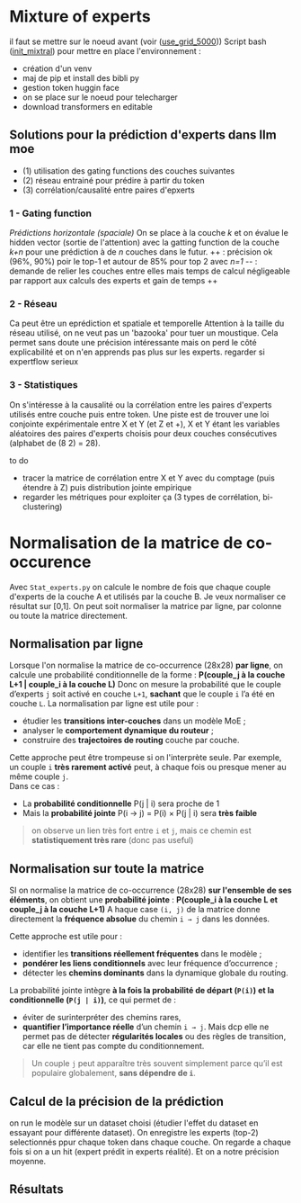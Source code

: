 # Mixture of experts 
il faut se mettre sur le noeud avant (voir ([use_grid_5000](./use_grid_5000.md)))
Script bash ([init_mixtral](./pilou_git/init_mixtral_node.sh)) pour mettre en place l'environnement :
- création d'un venv
- maj de pip et install des bibli py
- gestion token huggin face 
- on se place sur le noeud pour telecharger
- download transformers en editable 


## Solutions pour la prédiction d'experts dans llm moe  
- (1) utilisation des gating functions des couches suivantes
- (2) réseau entrainé pour prédire à partir du token
- (3) corrélation/causalité entre paires d'epxerts

### 1 - Gating function
_Prédictions horizontale (spaciale)_
On se place à la couche _k_ et on évalue le hidden vector (sortie de l'attention) avec la gatting function de la couche _k+n_ pour une prédiction à de _n_ couches dans le futur.
++ : précision ok (96%, 90%) poir le top-1 et autour de 85% pour top 2 avec _n=1_ 
-- : demande de relier les couches entre elles mais temps de calcul négligeable par rapport aux calculs des experts et gain de temps ++

### 2 - Réseau 
Ca peut être un eprédiction et spatiale et temporelle 
Attention à la taille du réseau utilisé, on ne veut pas un 'bazooka' pour tuer un moustique. Cela permet sans doute une précision intéressante mais on perd le côté explicabilité et on n'en apprends 
pas plus sur les experts. regarder si expertflow serieux

### 3 - Statistiques
On s'intéresse à la causalité ou la corrélation entre les paires d'experts utilisés entre couche puis entre token. Une piste est de trouver une loi conjointe expérimentale entre X et Y (et Z et +), X et Y 
étant les variables aléatoires des paires d'experts choisis pour deux couches consécutives (alphabet de (8 2) = 28).

to do 
- tracer la matrice de corrélation entre X et Y avec du comptage (puis étendre à Z) puis distribution jointe empirique 
- regarder les métriques pour exploiter ça (3 types de corrélation, bi-clustering)

# Normalisation de la matrice de co-occurence
Avec `Stat_experts.py` on calcule le nombre de fois que chaque couple d'experts de la couche A et utilisés par la couche B. Je veux normaliser ce résultat sur [0,1]. On peut soit normaliser la matrice par ligne, par colonne ou toute la matrice directement. 

## Normalisation par ligne
Lorsque l'on normalise la matrice de co-occurrence (28x28) **par ligne**, on calcule une probabilité conditionnelle de la forme :
**P(couple_j à la couche L+1 | couple_i à la couche L)**
Donc on mesure la probabilité que le couple d’experts `j` soit activé en couche `L+1`, **sachant** que le couple `i` l’a été en couche `L`.
La normalisation par ligne est utile pour :
- étudier les **transitions inter-couches** dans un modèle MoE ;
- analyser le **comportement dynamique du routeur** ;
- construire des **trajectoires de routing** couche par couche.

Cette approche peut être trompeuse si on l'interprète seule.
Par exemple, un couple `i` **très rarement activé** peut, à chaque fois ou presque mener au même couple `j`.  
Dans ce cas :
- La **probabilité conditionnelle** P(j | i) sera proche de 1
- Mais la **probabilité jointe** P(i → j) = P(i) × P(j | i) sera **très faible**

> on observe un lien très fort entre `i` et `j`, mais ce chemin est **statistiquement très rare** (donc pas useful)

## Normalisation sur toute la matrice
SI on normalise la matrice de co-occurrence (28x28) **sur l'ensemble de ses éléments**, on obtient une **probabilité jointe** :
**P(couple_i à la couche L et couple_j à la couche L+1)**
A haque case `(i, j)` de la matrice donne directement la **fréquence absolue** du chemin `i → j` dans les données.

Cette approche est utile pour :
- identifier les **transitions réellement fréquentes** dans le modèle ;
- **pondérer les liens conditionnels** avec leur fréquence d’occurrence ;
- détecter les **chemins dominants** dans la dynamique globale du routing.

La probabilité jointe intègre **à la fois la probabilité de départ (`P(i)`) et la conditionnelle (`P(j | i)`)**, ce qui permet de :
- éviter de surinterpréter des chemins rares,
- **quantifier l’importance réelle** d’un chemin `i → j`.
Mais dcp elle ne permet pas de détecter **régularités locales** ou des règles de transition, car elle ne tient pas compte du conditionnement.  

> Un couple `j` peut apparaître très souvent simplement parce qu’il est populaire globalement, **sans dépendre de `i`**.





## Calcul de la précision de la prédiction 
on run le modèle sur un dataset choisi (étudier l'effet du dataset en essayant pour différente dataset). On enregistre les experts (top-2) selectionnés ppur chaque token dans chaque couche.
On regarde a chaque fois si on a un hit (expert prédit in experts réalité). Et on a notre précision moyenne.



## Résultats
